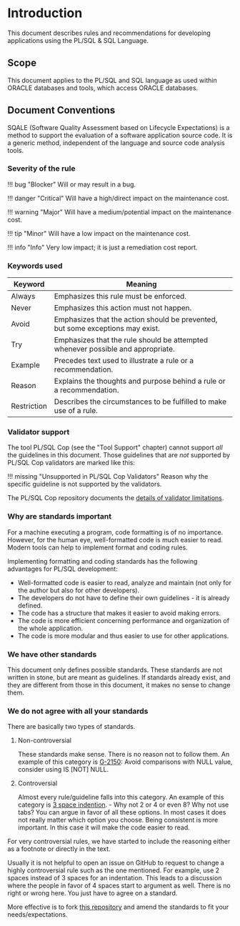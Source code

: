 # Introduction

This document describes rules and recommendations for developing applications
using the PL/SQL & SQL Language.

## Scope

This document applies to the PL/SQL and SQL language as used within ORACLE
databases and tools, which access ORACLE databases.

## Document Conventions

SQALE (Software Quality Assessment based on Lifecycle Expectations) is a method
to support the evaluation of a software application source code. It is a generic
method, independent of the language and source code analysis tools.

### Severity of the rule

!!! bug "Blocker"
    Will or may result in a bug.

!!! danger "Critical"
    Will have a high/direct impact on the maintenance cost.

!!! warning "Major"
    Will have a medium/potential impact on the maintenance cost.

!!! tip "Minor"
    Will have a low impact on the maintenance cost.

!!! info "Info"
    Very low impact; it is just a remediation cost report.

### Keywords used

| Keyword     | Meaning                                                                         |
|-------------|---------------------------------------------------------------------------------|
| Always      | Emphasizes this rule must be enforced.                                          |
| Never       | Emphasizes this action must not happen.                                         |
| Avoid       | Emphasizes that the action should be prevented, but some exceptions may exist.  |
| Try         | Emphasizes that the rule should be attempted whenever possible and appropriate. |
| Example     | Precedes text used to illustrate a rule or a recommendation.                    |
| Reason      | Explains the thoughts and purpose behind a rule or a recommendation.            |
| Restriction | Describes the circumstances to be fulfilled to make use of a rule.              |

### Validator support

The tool PL/SQL Cop (see the "Tool Support" chapter) cannot support *all* the
guidelines in this document. Those guidelines that are *not* supported by PL/SQL Cop validators are marked like this:

!!! missing "Unsupported in PL/SQL Cop Validators"
    Reason why the specific guideline is not supported by the validators.

The PL/SQL Cop repository documents the [details of validator limitations](https://github.com/Trivadis/plsql-cop-cli/blob/main/validator-limitations.md#guidelines).

### Why are standards important

For a machine executing a program, code formatting is of no importance. However,
for the human eye, well-formatted code is much easier to read. Modern tools can
help to implement format and coding rules.

Implementing formatting and coding standards has the following advantages for
PL/SQL development:

- Well-formatted code is easier to read, analyze and maintain (not only for the
  author but also for other developers).
- The developers do not have to define their own guidelines - it is already
  defined.
- The code has a structure that makes it easier to avoid making errors.
- The code is more efficient concerning performance and organization of the
  whole application.
- The code is more modular and thus easier to use for other applications.

### We have other standards

This document only defines possible standards. These standards are not written
in stone, but are meant as guidelines. If standards already exist, and they are
different from those in this document, it makes no sense to change them.

### We do not agree with all your standards

There are basically two types of standards.

1. Non-controversial

    These standards make sense. There is no reason not to follow them. An
    example of this category is
    [G-2150](../../4-language-usage/2-variables-and-types/1-general/g-2150):
    Avoid comparisons with NULL value, consider using IS [NOT] NULL.

2. Controversial

    Almost every rule/guideline falls into this category. An example of this
    category is [3 space indention](../../3-coding-style/coding-style/#rules). -
    Why not 2 or 4 or even 8? Why not use tabs? You can argue in favor of all
    these options. In most cases it does not really matter which option you
    choose. Being consistent is more important. In this case it will make the
    code easier to read.

For very controversial rules, we have started to include the reasoning either
as a footnote or directly in the text.

Usually it is not helpful to open an issue on GitHub to request to change a
highly controversial rule such as the one mentioned. For example, use 2 spaces
instead of 3 spaces for an indentation. This leads to a discussion where the
people in favor of 4 spaces start to argument as well. There is no right or
wrong here. You just have to agree on a standard.

More effective is to fork [this repository](https://github.com/Trivadis/plsql-and-sql-coding-guidelines)
and amend the standards to fit your needs/expectations.
